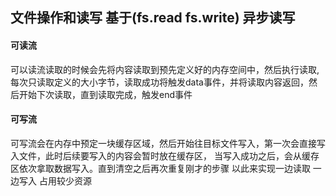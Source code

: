 ## 文件操作和读写 基于(fs.read fs.write) 异步读写

#### 可读流
可以读流读取的时候会先将内容读取到预先定义好的内存空间中，然后执行读取, 每次只读取定义的大小字节，读取成功将触发data事件，并将读取内容返回，然后开始下次读取，直到读取完成，触发end事件


#### 可写流

可写流会在内存中预定一块缓存区域，然后开始往目标文件写入，第一次会直接写入文件，此时后续要写入的内容会暂时放在缓存区， 当写入成功之后，会从缓存区依次拿取数据写入。直到清空之后再次重复刚才的步骤 以此来实现一边读取 一边写入 占用较少资源